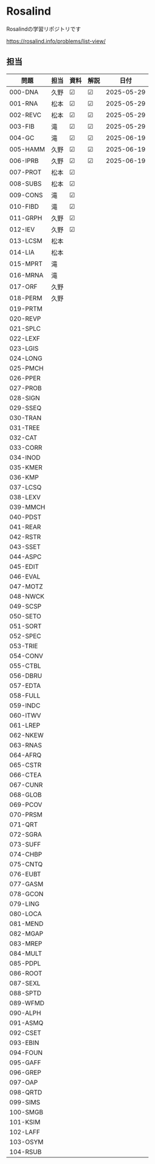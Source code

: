 # Rosalind
Rosalindの学習リポジトリです

https://rosalind.info/problems/list-view/


## 担当

| 問題     | 担当 | 資料 | 解説 | 日付 |
| -------- | ---- | ---- | ---- | ---- |
| 000-DNA  | 久野 | ☑    | ☑    |  2025-05-29    |
| 001-RNA  | 松本 | ☑    | ☑    |  2025-05-29    |
| 002-REVC | 松本 | ☑    | ☑    |     2025-05-29 |
| 003-FIB  | 滝   | ☑    | ☑    |     2025-05-29 |
| 004-GC   | 滝   | ☑    | ☑    |  2025-06-19    |
| 005-HAMM | 久野 | ☑    | ☑    |  2025-06-19    |
| 006-IPRB | 久野 | ☑    | ☑    |  2025-06-19    |
| 007-PROT | 松本 | ☑    |      |      |
| 008-SUBS | 松本 | ☑    |      |      |
| 009-CONS | 滝   | ☑    |      |      |
| 010-FIBD | 滝   | ☑    |      |      |
| 011-GRPH | 久野 | ☑    |      |      |
| 012-IEV  | 久野 | ☑    |      |      |
| 013-LCSM | 松本 |      |      |      |
| 014-LIA  | 松本 |      |      |      |
| 015-MPRT | 滝   |      |      |      |
| 016-MRNA | 滝   |      |      |      |
| 017-ORF  | 久野 |      |      |      |
| 018-PERM | 久野 |      |      |      |
| 019-PRTM |      |      |      |      |
| 020-REVP |      |      |      |      |
| 021-SPLC |      |      |      |      |
| 022-LEXF |      |      |      |      |
| 023-LGIS |      |      |      |      |
| 024-LONG |      |      |      |      |
| 025-PMCH |      |      |      |      |
| 026-PPER |      |      |      |      |
| 027-PROB |      |      |      |      |
| 028-SIGN |      |      |      |      |
| 029-SSEQ |      |      |      |      |
| 030-TRAN |      |      |      |      |
| 031-TREE |      |      |      |      |
| 032-CAT  |      |      |      |      |
| 033-CORR |      |      |      |      |
| 034-INOD |      |      |      |      |
| 035-KMER |      |      |      |      |
| 036-KMP  |      |      |      |      |
| 037-LCSQ |      |      |      |      |
| 038-LEXV |      |      |      |      |
| 039-MMCH |      |      |      |      |
| 040-PDST |      |      |      |      |
| 041-REAR |      |      |      |      |
| 042-RSTR |      |      |      |      |
| 043-SSET |      |      |      |      |
| 044-ASPC |      |      |      |      |
| 045-EDIT |      |      |      |      |
| 046-EVAL |      |      |      |      |
| 047-MOTZ |      |      |      |      |
| 048-NWCK |      |      |      |      |
| 049-SCSP |      |      |      |      |
| 050-SETO |      |      |      |      |
| 051-SORT |      |      |      |      |
| 052-SPEC |      |      |      |      |
| 053-TRIE |      |      |      |      |
| 054-CONV |      |      |      |      |
| 055-CTBL |      |      |      |      |
| 056-DBRU |      |      |      |      |
| 057-EDTA |      |      |      |      |
| 058-FULL |      |      |      |      |
| 059-INDC |      |      |      |      |
| 060-ITWV |      |      |      |      |
| 061-LREP |      |      |      |      |
| 062-NKEW |      |      |      |      |
| 063-RNAS |      |      |      |      |
| 064-AFRQ |      |      |      |      |
| 065-CSTR |      |      |      |      |
| 066-CTEA |      |      |      |      |
| 067-CUNR |      |      |      |      |
| 068-GLOB |      |      |      |      |
| 069-PCOV |      |      |      |      |
| 070-PRSM |      |      |      |      |
| 071-QRT  |      |      |      |      |
| 072-SGRA |      |      |      |      |
| 073-SUFF |      |      |      |      |
| 074-CHBP |      |      |      |      |
| 075-CNTQ |      |      |      |      |
| 076-EUBT |      |      |      |      |
| 077-GASM |      |      |      |      |
| 078-GCON |      |      |      |      |
| 079-LING |      |      |      |      |
| 080-LOCA |      |      |      |      |
| 081-MEND |      |      |      |      |
| 082-MGAP |      |      |      |      |
| 083-MREP |      |      |      |      |
| 084-MULT |      |      |      |      |
| 085-PDPL |      |      |      |      |
| 086-ROOT |      |      |      |      |
| 087-SEXL |      |      |      |      |
| 088-SPTD |      |      |      |      |
| 089-WFMD |      |      |      |      |
| 090-ALPH |      |      |      |      |
| 091-ASMQ |      |      |      |      |
| 092-CSET |      |      |      |      |
| 093-EBIN |      |      |      |      |
| 094-FOUN |      |      |      |      |
| 095-GAFF |      |      |      |      |
| 096-GREP |      |      |      |      |
| 097-OAP  |      |      |      |      |
| 098-QRTD |      |      |      |      |
| 099-SIMS |      |      |      |      |
| 100-SMGB |      |      |      |      |
| 101-KSIM |      |      |      |      |
| 102-LAFF |      |      |      |      |
| 103-OSYM |      |      |      |      |
| 104-RSUB |      |      |      |      |
